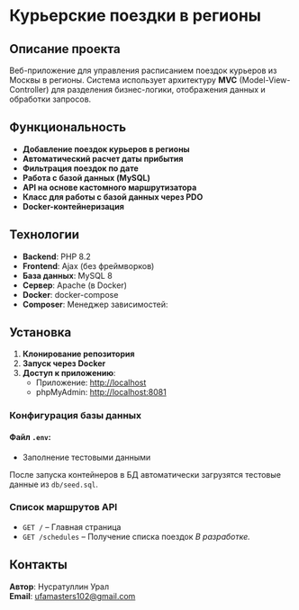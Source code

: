 # Курьерские поездки в регионы

## Описание проекта

Веб-приложение для управления расписанием поездок курьеров из Москвы в регионы. Система использует архитектуру **MVC** (Model-View-Controller) для разделения бизнес-логики, отображения данных и обработки запросов.

## Функциональность

- **Добавление поездок курьеров в регионы**
- **Автоматический расчет даты прибытия**
- **Фильтрация поездок по дате**
- **Работа с базой данных (MySQL)**
- **API на основе кастомного маршрутизатора**
- **Класс для работы с базой данных через PDO**
- **Docker-контейнеризация**

## Технологии

- **Backend**: PHP 8.2
- **Frontend**: Ajax (без фреймворков)
- **База данных**: MySQL 8
- **Сервер**: Apache (в Docker)
- **Docker**: docker-compose
- **Composer**: Менеджер зависимостей:

## Установка

1. **Клонирование репозитория**
2. **Запуск через Docker**
3. **Доступ к приложению**:
   - Приложение: [http://localhost](http://localhost)
   - phpMyAdmin: [http://localhost:8081](http://localhost:8081)

### Конфигурация базы данных

#### Файл `.env`:

- Заполнение тестовыми данными

После запуска контейнеров в БД автоматически загрузятся тестовые данные из `db/seed.sql`.

### Список маршрутов API

- `GET /` – Главная страница
- `GET /schedules` – Получение списка поездок
  _В разработке._

## Контакты

**Автор**: Нусратуллин Урал  
**Email**: [ufamasters102@gmail.com](mailto:ufamasters102@gmail.com)

